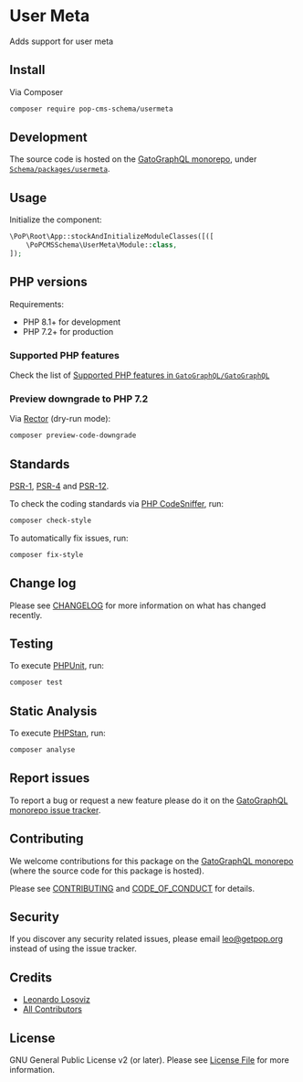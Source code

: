 # User Meta

<!--
[![Build Status][ico-travis]][link-travis]
[![Quality Score][ico-code-quality]][link-code-quality]
[![Software License][ico-license]](LICENSE.md)
[![Latest Version on Packagist][ico-version]][link-packagist]
[![Coverage Status][ico-scrutinizer]][link-scrutinizer]
[![Total Downloads][ico-downloads]][link-downloads]
-->

Adds support for user meta

## Install

Via Composer

``` bash
composer require pop-cms-schema/usermeta
```

## Development

The source code is hosted on the [GatoGraphQL monorepo](https://github.com/GatoGraphQL/GatoGraphQL), under [`Schema/packages/usermeta`](https://github.com/GatoGraphQL/GatoGraphQL/tree/master/layers/Schema/packages/usermeta).

## Usage

Initialize the component:

``` php
\PoP\Root\App::stockAndInitializeModuleClasses([([
    \PoPCMSSchema\UserMeta\Module::class,
]);
```

## PHP versions

Requirements:

- PHP 8.1+ for development
- PHP 7.2+ for production

### Supported PHP features

Check the list of [Supported PHP features in `GatoGraphQL/GatoGraphQL`](https://github.com/GatoGraphQL/GatoGraphQL/blob/master/docs/supported-php-features.md)

### Preview downgrade to PHP 7.2

Via [Rector](https://github.com/rectorphp/rector) (dry-run mode):

```bash
composer preview-code-downgrade
```

## Standards

[PSR-1](https://www.php-fig.org/psr/psr-1), [PSR-4](https://www.php-fig.org/psr/psr-4) and [PSR-12](https://www.php-fig.org/psr/psr-12).

To check the coding standards via [PHP CodeSniffer](https://github.com/squizlabs/PHP_CodeSniffer), run:

``` bash
composer check-style
```

To automatically fix issues, run:

``` bash
composer fix-style
```

## Change log

Please see [CHANGELOG](CHANGELOG.md) for more information on what has changed recently.

## Testing

To execute [PHPUnit](https://phpunit.de/), run:

``` bash
composer test
```

## Static Analysis

To execute [PHPStan](https://github.com/phpstan/phpstan), run:

``` bash
composer analyse
```

## Report issues

To report a bug or request a new feature please do it on the [GatoGraphQL monorepo issue tracker](https://github.com/GatoGraphQL/GatoGraphQL/issues).

## Contributing

We welcome contributions for this package on the [GatoGraphQL monorepo](https://github.com/GatoGraphQL/GatoGraphQL) (where the source code for this package is hosted).

Please see [CONTRIBUTING](CONTRIBUTING.md) and [CODE_OF_CONDUCT](CODE_OF_CONDUCT.md) for details.

## Security

If you discover any security related issues, please email leo@getpop.org instead of using the issue tracker.

## Credits

- [Leonardo Losoviz][link-author]
- [All Contributors][link-contributors]

## License

GNU General Public License v2 (or later). Please see [License File](LICENSE.md) for more information.

[ico-version]: https://img.shields.io/packagist/v/pop-cms-schema/usermeta.svg?style=flat-square
[ico-license]: https://img.shields.io/badge/license-GPLv2-brightgreen.svg?style=flat-square
[ico-travis]: https://img.shields.io/travis/pop-cms-schema/usermeta/master.svg?style=flat-square
[ico-scrutinizer]: https://img.shields.io/scrutinizer/coverage/g/pop-cms-schema/usermeta.svg?style=flat-square
[ico-code-quality]: https://img.shields.io/scrutinizer/g/pop-cms-schema/usermeta.svg?style=flat-square
[ico-downloads]: https://img.shields.io/packagist/dt/pop-cms-schema/usermeta.svg?style=flat-square

[link-packagist]: https://packagist.org/packages/pop-cms-schema/usermeta
[link-travis]: https://travis-ci.org/pop-cms-schema/usermeta
[link-scrutinizer]: https://scrutinizer-ci.com/g/pop-cms-schema/usermeta/code-structure
[link-code-quality]: https://scrutinizer-ci.com/g/pop-cms-schema/usermeta
[link-downloads]: https://packagist.org/packages/pop-cms-schema/usermeta
[link-author]: https://github.com/leoloso
[link-contributors]: ../../../../../../contributors
